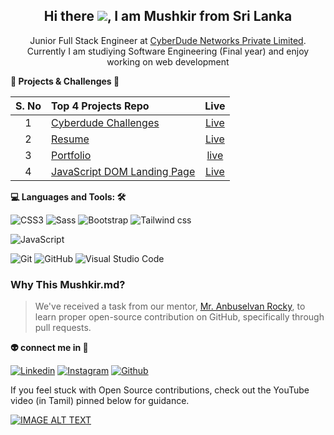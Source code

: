 <h2 align='center'><strong>Hi there <img src="https://cdn.jsdelivr.net/gh/Readme-Workflows/Readme-Icons@main/icons/gifs/wave.gif">, I am Mushkir</strong> from Sri Lanka</h2>

<p align='center'> Junior Full Stack Engineer at <a href="https://www.cyberdudenetworks.com/">CyberDude Networks Private Limited</a>. Currently I am studiying Software Engineering (Final year) and enjoy working on web development</p>

**🦾 Projects & Challenges 🎯**

| S. No | Top 4 Projects Repo                                                                  |                               Live                                |
| :--: | :----------------------------------------------------------------------------------- | :---------------------------------------------------------------: |
|  1   | [Cyberdude Challenges ](https://github.com/Mushkir/cyberdude-challenges) | [Live](https://mushkir.github.io/cyberdude-challenges/)     |
|  2   | [Resume](https://github.com/Mushkir/Mushkir_Resume)| [Live](https://mushkir.github.io/Mushkir_Resume)    |
|  3   | [Portfolio](https://github.com/Mushkir/mushkir_portfolio) |[live](https://mushkir.github.io/mushkir_portfolio)|
|  4   | [JavaScript DOM Landing Page](https://github.com/Mushkir/javascript-dom-landing-page-idea) |[Live](https://mushkir.github.io/javascript-dom-landing-page-idea) |

**💻 Languages and Tools: 🛠️** <br>

![CSS3](https://img.shields.io/badge/-CSS3-000000?style=flat&logo=css3&logoColor=ffffff&labelColor=1572B6) ![Sass](https://img.shields.io/badge/-Sass-000000?style=flat&logo=sass&logoColor=ffffff&labelColor=%23CC6699) ![Bootstrap](https://img.shields.io/badge/-Bootstrap-000000?style=flat&logo=bootstrap&logoColor=ffffff&labelColor=563D7C) ![Tailwind css](https://img.shields.io/badge/-tailwindcss-000000?style=flat&logo=tailwindcss&logoColor=0769AD&labelColor=ffffff)

![JavaScript](https://img.shields.io/badge/-JavaScript-000000?style=flat&logo=javascript) 

![Git](https://img.shields.io/badge/-Git-000000?style=flat&logo=git&logoColor=F05032&labelColor=ffffff) ![GitHub](https://img.shields.io/badge/-GitHub-000000?style=flat&logo=github&logoColor=000000&labelColor=ffffff) ![Visual Studio Code](https://img.shields.io/badge/-VSCode-000000?style=flat&logo=visual-studio-code&labelColor=007ACC)


### Why This Mushkir.md?

> We've received a task from our mentor, [Mr. Anbuselvan Rocky](https://instagram.com/anbuselvanrocky), to learn proper open-source contribution on GitHub, specifically through pull requests.

**👽 connect me in 🕺**

[![Linkedin](https://img.shields.io/badge/-Linkedin-000000?style=flat&logo=linkedin&labelColor=007ACC)](https://www.linkedin.com/in/mohamed-mushkir/) [![Instagram](https://img.shields.io/badge/-Instagram-000000?style=flat&logo=instagram&labelColor=ffffff)](https://www.instagram.com/mushkir_9611/)  [![Github](https://img.shields.io/badge/Github-000000?style=flat&logo=Github&labelColor)](https://github.com/Mushkir)

If you feel stuck with Open Source contributions, check out the YouTube video (in Tamil) pinned below for guidance.

[![IMAGE ALT TEXT](http://img.youtube.com/vi/ovxLyTxmqHI/0.jpg)](http://www.youtube.com/watch?v=ovxLyTxmqHI?si=mI1968OIoXsIq1sL&t=6483 "Proper Open source Contribution - (தமிழில்) (Tamil)")
